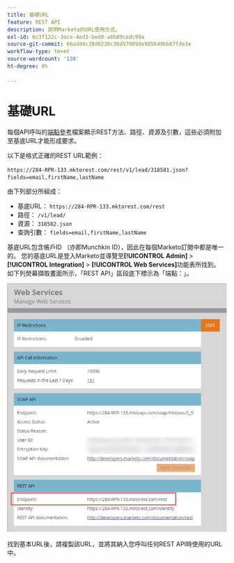 ```yaml
---
title: 基礎URL
feature: REST API
description: 說明Marketo的URL使用方式。
exl-id: 6c3f122c-3ace-4ed3-bed0-a6b89cedc99a
source-git-commit: 66add4c38d0230c36d57009de985649bb67fde3e
workflow-type: tm+mt
source-wordcount: '138'
ht-degree: 0%

---
```


# 基礎URL

每個API呼叫的[端點參考](endpoint-reference.md)檔案顯示REST方法、路徑、資源及引數，這些必須附加至基底URL才能形成要求。

以下是格式正確的REST URL範例：

`https://284-RPR-133.mktorest.com/rest/v1/lead/318581.json?fields=email,firstName,lastName`

由下列部分所組成：

- 基底URL： `https://284-RPR-133.mktorest.com/rest`
- 路徑： `/v1/lead/`
- 資源： `318582.json`
- 查詢引數： `fields=email,firstName,lastName`

基底URL包含帳戶ID （亦即Munchkin ID），因此在每個Marketo訂閱中都是唯一的。 您的基底URL是登入Marketo並導覽至&#x200B;**[!UICONTROL Admin]** > **[!UICONTROL Integration]** > **[!UICONTROL Web Services]**&#x200B;功能表所找到。 如下列熒幕擷取畫面所示，「REST API」區段底下標示為「端點：」。

![Web服務基底URL端點](assets/rest-api-base-url-web-services.png)

找到基本URL後，請複製該URL，並將其納入您呼叫任何REST API時使用的URL中。
